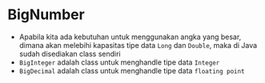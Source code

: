 # BigNumber

- Apabila kita ada kebutuhan untuk menggunakan angka yang besar, dimana akan melebihi kapasitas tipe data `Long` dan `Double`, maka di Java sudah disediakan class sendiri
- `BigInteger` adalah class untuk menghandle tipe data `Integer`
- `BigDecimal` adalah class untuk menghandle tipe data `floating point`
